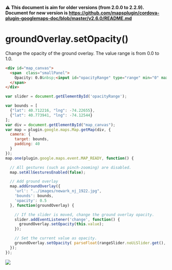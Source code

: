 :warning: **This document is aim for older versions (from 2.0.0 to 2.2.9).
Document for new version is https://github.com/mapsplugin/cordova-plugin-googlemaps-doc/blob/master/v2.6.0/README.md**

# groundOverlay.setOpacity()

Change the opacity of the ground overlay. The value range is from 0.0 to 1.0.

```html
<div id="map_canvas">
  <span  class="smallPanel">
    Opacity: 0.0&nbsp;<input id="opacityRange" type="range" min="0" max="1" step="0.1" value="0.5">&nbsp;1.0
  </span>
</div>
```

```js
var slider = document.getElementById('opacityRange');

var bounds = [
  {"lat": 40.712216, "lng": -74.22655},
  {"lat": 40.773941, "lng": -74.12544}
];
var div = document.getElementById("map_canvas");
var map = plugin.google.maps.Map.getMap(div, {
  camera: {
    target: bounds,
    padding: 40
  }
});
map.one(plugin.google.maps.event.MAP_READY, function() {

  // All gestures (such as pinch-zooming) are disabled.
  map.setAllGesturesEnabled(false);

  // Add ground overlay
  map.addGroundOverlay({
    'url': "../images/newark_nj_1922.jpg",
    'bounds': bounds,
    'opacity': 0.5
  }, function(groundOverlay) {

    // If the slider is moved, change the ground overlay opacity.
    slider.addEventListener('change', function() {
      groundOverlay.setOpacity(this.value);
    });

    // Set the current value as opacity.
    groundOverlay.setOpacity( parseFloat(rangeSlider.noUiSlider.get(), 10) );
  });
});
```

![](image.gif)
